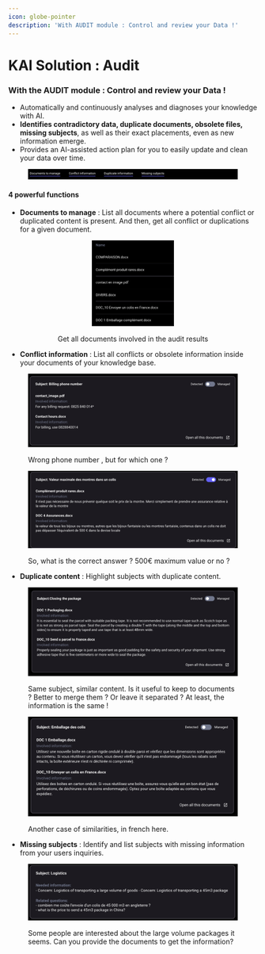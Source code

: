 ```yaml
---
icon: globe-pointer
description: 'With AUDIT module : Control and review your Data !'
---
```


# KAI Solution : Audit

### With the AUDIT module : Control and review your Data !

* Automatically and continuously analyses and diagnoses your knowledge with AI.
* **Identifies contradictory data, duplicate documents, obsolete files, missing subjects**, as well as their exact placements, even as new information emerge.
* Provides an AI-assisted action plan for you to easily update and clean your data over time.

<figure><img src="../.gitbook/assets/KM Audit Tools.png" alt=""><figcaption></figcaption></figure>

#### 4 powerful functions

* **Documents to manage** : List all documents where a potential conflict or duplicated content is present. And then, get all conflict or duplications for a given document.

<div align="center" data-full-width="true"><figure><img src="../.gitbook/assets/Documents to manage exemple.png" alt="" width="166"><figcaption><p>Get all documents involved in the audit results</p></figcaption></figure></div>

* **Conflict information** : List all conflicts or obsolete information inside your documents of your knowledge base.

<figure><img src="../.gitbook/assets/image (1).png" alt=""><figcaption><p>Wrong phone number , but for which one ?</p></figcaption></figure>

<figure><img src="../.gitbook/assets/Conflict information exemple.png" alt=""><figcaption><p>So, what is the correct answer ? 500€ maximum value or no ?</p></figcaption></figure>

* **Duplicate content** : Highlight subjects with duplicate content.

<figure><img src="../.gitbook/assets/image (2).png" alt=""><figcaption><p>Same subject, similar content. Is it useful to keep to documents ? Better to merge them ? Or leave it separated ? At least, the information is the same !</p></figcaption></figure>

<figure><img src="../.gitbook/assets/Duplicate information exemple.png" alt=""><figcaption><p>Another case of similarities, in french here.</p></figcaption></figure>

* **Missing subjects** : Identify and list subjects with missing information from your users inquiries.

<figure><img src="../.gitbook/assets/Missing subjects exemple.png" alt=""><figcaption><p>Some people are interested about the large volume packages it seems. Can you provide the documents to get the information?</p></figcaption></figure>



